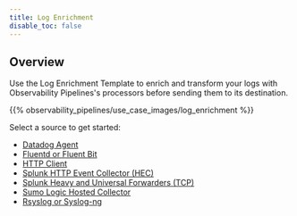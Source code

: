 ```yaml
---
title: Log Enrichment
disable_toc: false
---
```


## Overview

Use the Log Enrichment Template to enrich and transform your logs with Observability Pipelines's processors before sending them to its destination.

{{% observability_pipelines/use_case_images/log_enrichment %}}

Select a source to get started:

- [Datadog Agent][1]
- [Fluentd or Fluent Bit][2]
- [HTTP Client][3]
- [Splunk HTTP Event Collector (HEC)][4]
- [Splunk Heavy and Universal Forwarders (TCP)][5]
- [Sumo Logic Hosted Collector][6]
- [Rsyslog or Syslog-ng][7]

[1]: /observability_pipelines/dual_ship_logs/datadog_agent
[2]: /observability_pipelines/dual_ship_logs/fluent
[3]: /observability_pipelines/dual_ship_logs/http_client
[4]: /observability_pipelines/dual_ship_logs/splunk_hec
[5]: /observability_pipelines/dual_ship_logs/splunk_tcp
[6]: /observability_pipelines/dual_ship_logs/sumo_logic_hosted_collector
[7]: /observability_pipelines/dual_ship_logs/syslog